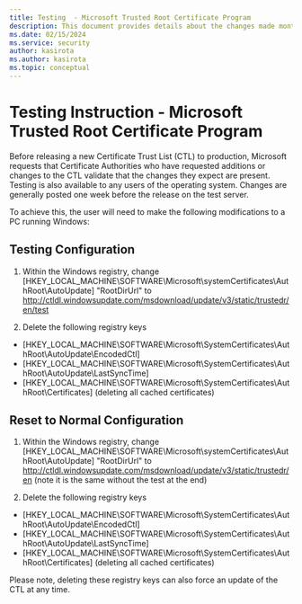 ```yaml
---
title: Testing  - Microsoft Trusted Root Certificate Program
description: This document provides details about the changes made monthly to the root store.
ms.date: 02/15/2024
ms.service: security
author: kasirota
ms.author: kasirota
ms.topic: conceptual
---
```


# Testing Instruction - Microsoft Trusted Root Certificate Program

Before releasing a new Certificate Trust List (CTL) to production, Microsoft requests that Certificate Authorities who have requested additions or changes to the CTL validate that the changes they expect are present. Testing is also available to any users of the operating system. Changes are generally posted one week before the release on the test server. 

To achieve this, the user will need to make the following modifications to a PC running Windows: 


## Testing Configuration
1. Within the Windows registry, change [HKEY_LOCAL_MACHINE\SOFTWARE\Microsoft\systemCertificates\AuthRoot\AutoUpdate] "RootDirUrl" to http://ctldl.windowsupdate.com/msdownload/update/v3/static/trustedr/en/test

2. Delete the following registry keys
 * [HKEY_LOCAL_MACHINE\SOFTWARE\Microsoft\SystemCertificates\AuthRoot\AutoUpdate\EncodedCtl]
 * [HKEY_LOCAL_MACHINE\SOFTWARE\Microsoft\SystemCertificates\AuthRoot\AutoUpdate\LastSyncTime]
 * [HKEY_LOCAL_MACHINE\SOFTWARE\Microsoft\SystemCertificates\AuthRoot\Certificates] (deleting all cached certificates)

 

 
## Reset to Normal Configuration
1. Within the Windows registry, change [HKEY_LOCAL_MACHINE\SOFTWARE\Microsoft\systemCertificates\AuthRoot\AutoUpdate] "RootDirUrl"  to http://ctldl.windowsupdate.com/msdownload/update/v3/static/trustedr/en (note it is the same without the test at the end)

2. Delete the following registry keys
 * [HKEY_LOCAL_MACHINE\SOFTWARE\Microsoft\SystemCertificates\AuthRoot\AutoUpdate\EncodedCtl]
 * [HKEY_LOCAL_MACHINE\SOFTWARE\Microsoft\SystemCertificates\AuthRoot\AutoUpdate\LastSyncTime]
 * [HKEY_LOCAL_MACHINE\SOFTWARE\Microsoft\SystemCertificates\AuthRoot\Certificates] (deleting all cached certificates)
 
Please note, deleting these registry keys can also force an update of the CTL at any time. 

